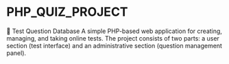 # PHP_QUIZ_PROJECT
🧠 Test Question Database  A simple PHP-based web application for creating, managing, and taking online tests. The project consists of two parts: a user section (test interface) and an administrative section (question management panel).
